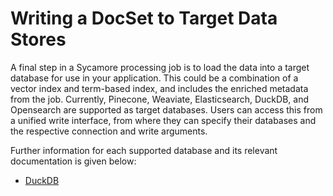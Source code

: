 # Writing a DocSet to Target Data Stores

A final step in a Sycamore processing job is to load the data into a target database for use in your application. This could be a combination of a vector index and term-based index, and includes the enriched metadata from the job. Currently, Pinecone, Weaviate, Elasticsearch, DuckDB, and Opensearch are supported as target databases. Users can access this from a unified write interface, from where they can specify their databases and the respective connection and write arguments.

Further information for each supported database and its relevant documentation is given below:

* [DuckDB](./connectors/duckdb.md)
